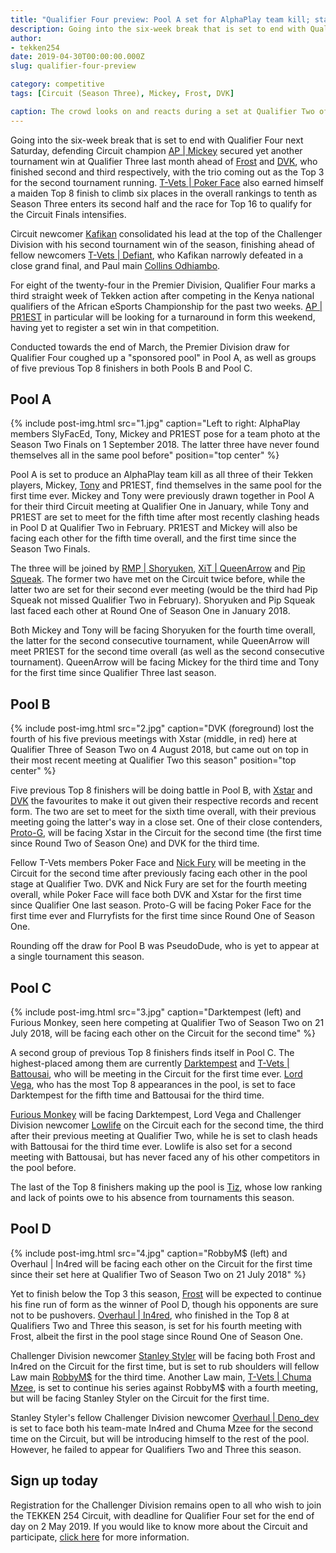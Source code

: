 ```yaml
---
title: "Qualifier Four preview: Pool A set for AlphaPlay team kill; stacked draws in Pools B and C"
description: Going into the six-week break that is set to end with Qualifier Four next Saturday, defending Circuit champion AP | Mickey secured yet another tournament win at Qualifier Three last month ahead of Frost and DVK, who finished second and third respectively.
author:
- tekken254
date: 2019-04-30T00:00:00.000Z
slug: qualifier-four-preview

category: competitive
tags: [Circuit (Season Three), Mickey, Frost, DVK]

caption: The crowd looks on and reacts during a set at Qualifier Two of the TEKKEN 254 Circuit this season on 23 February 2019
---
```

<p>Going into the six-week break that is set to end with Qualifier Four next Saturday, defending Circuit champion <a href="/circuit/tekken/profile.html?id=2907096" target="_blank">AP | Mickey</a> secured yet another tournament win at Qualifier Three last month ahead of <a href="/circuit/tekken/profile.html?id=4644523" target="_blank">Frost</a> and <a href="/circuit/tekken/profile.html?id=4092983" target="_blank">DVK</a>, who finished second and third respectively, with the trio coming out as the Top 3 for the second tournament running. <a href="/circuit/tekken/profile.html?id=4291033" target="_blank">T-Vets | Poker Face</a> also earned himself a maiden Top 8 finish to climb six places in the overall rankings to tenth as Season Three enters its second half and the race for Top 16 to qualify for the Circuit Finals intensifies.</p>
<p>Circuit newcomer <a href="/circuit/tekken/profile.html?id=9712294" target="_blank">Kafikan</a> consolidated his lead at the top of the Challenger Division with his second tournament win of the season, finishing ahead of fellow newcomers <a href="/circuit/tekken/profile.html?id=1049759" target="_blank">T-Vets | Defiant</a>, who Kafikan narrowly defeated in a close grand final, and Paul main <a href="/circuit/tekken/profile.html?id=6358951" target="_blank">Collins Odhiambo</a>.</p>
<p>For eight of the twenty-four in the Premier Division, Qualifier Four marks a third straight week of Tekken action after competing in the Kenya national qualifiers of the African eSports Championship for the past two weeks. <a href="/circuit/tekken/profile.html?id=8665351" target="_blank">AP | PR1EST</a> in particular will be looking for a turnaround in form this weekend, having yet to register a set win in that competition.</p>
<p>Conducted towards the end of March, the Premier Division draw for Qualifier Four coughed up a "sponsored pool" in Pool A, as well as groups of five previous Top 8 finishers in both Pools B and Pool C.</p>

<section>
    <h2 class="site-red uppercase">Pool A</h2>
    {% include post-img.html src="1.jpg" caption="Left to right: AlphaPlay members SlyFacEd, Tony, Mickey and PR1EST pose for a team photo at the Season Two Finals on 1 September 2018. The latter three have never found themselves all in the same pool before" position="top center" %}
    <p>Pool A is set to produce an AlphaPlay team kill as all three of their Tekken players, Mickey, <a href="/circuit/tekken/profile.html?id=2685183" target="_blank">Tony</a> and PR1EST, find themselves in the same pool for the first time ever. Mickey and Tony were previously drawn together in Pool A for their third Circuit meeting at Qualifier One in January, while Tony and PR1EST are set to meet for the fifth time after most recently clashing heads in Pool D at Qualifier Two in February. PR1EST and Mickey will also be facing each other for the fifth time overall, and the first time since the Season Two Finals.</p>
    <p>The three will be joined by <a href="/circuit/tekken/profile.html?id=1677506" target="_blank">RMP | Shoryuken</a>, <a href="/circuit/tekken/profile.html?id=4455946" target="_blank">XiT | QueenArrow</a> and <a href="/circuit/tekken/profile.html?id=5625849" target="_blank">Pip Squeak</a>. The former two have met on the Circuit twice before, while the latter two are set for their second ever meeting (would be the third had Pip Squeak not missed Qualifier Two in February). Shoryuken and Pip Squeak last faced each other at Round One of Season One in January 2018.</p>
    <p>Both Mickey and Tony will be facing Shoryuken for the fourth time overall, the latter for the second consecutive tournament, while QueenArrow will meet PR1EST for the second time overall (as well as the second consecutive tournament). QueenArrow will be facing Mickey for the third time and Tony for the first time since Qualifier Three last season.</p>
</section>

<section>
    <h2 class="site-red uppercase">Pool B</h2>
    {% include post-img.html src="2.jpg" caption="DVK (foreground) lost the fourth of his five previous meetings with Xstar (middle, in red) here at Qualifier Three of Season Two on 4 August 2018, but came out on top in their most recent meeting at Qualifier Two this season" position="top center" %}
    <p>Five previous Top 8 finishers will be doing battle in Pool B, with <a href="/circuit/tekken/profile.html?id=4183920" target="_blank">Xstar</a> and <a href="/circuit/tekken/profile.html?id=4092983" target="_blank">DVK</a> the favourites to make it out given their respective records and recent form. The two are set to meet for the sixth time overall, with their previous meeting going the latter's way in a close set. One of their close contenders, <a href="/circuit/tekken/profile.html?id=2447761" target="_blank">Proto-G</a>, will be facing Xstar in the Circuit for the second time (the first time since Round Two of Season One) and DVK for the third time.</p>
    <p>Fellow T-Vets members Poker Face and <a href="/circuit/tekken/profile.html?id=9970940" target="_blank">Nick Fury</a> will be meeting in the Circuit for the second time after previously facing each other in the pool stage at Qualifier Two. DVK and Nick Fury are set for the fourth meeting overall, while Poker Face will face both DVK and Xstar for the first time since Qualifier One last season. Proto-G will be facing Poker Face for the first time ever and Flurryfists for the first time since Round One of Season One.</p>
    <p>Rounding off the draw for Pool B was PseudoDude, who is yet to appear at a single tournament this season.</p>
</section>

<section>
    <h2 class="site-red uppercase">Pool C</h2>
    {% include post-img.html src="3.jpg" caption="Darktempest (left) and Furious Monkey, seen here competing at Qualifier Two of Season Two on 21 July 2018, will be facing each other on the Circuit for the second time" %}
    <p>A second group of previous Top 8 finishers finds itself in Pool C. The highest-placed among them are currently <a href="/circuit/tekken/profile.html?id=0749083" target="_blank">Darktempest</a> and <a href="/circuit/tekken/profile.html?id=0145831" target="_blank">T-Vets | Battousai</a>, who will be meeting in the Circuit for the first time ever. <a href="/circuit/tekken/profile.html?id=7167649" target="_blank">Lord Vega</a>, who has the most Top 8 appearances in the pool, is set to face Darktempest for the fifth time and Battousai for the third time.</p>
    <p><a href="/circuit/tekken/profile.html?id=3798058" target="_blank">Furious Monkey</a> will be facing Darktempest, Lord Vega and Challenger Division newcomer <a href="/circuit/tekken/profile.html?id=6265787" target="_blank">Lowlife</a> on the Circuit each for the second time, the third after their previous meeting at Qualifier Two, while he is set to clash heads with Battousai for the third time ever. Lowlife is also set for a second meeting with Battousai, but has never faced any of his other competitors in the pool before.</p>
    <p>The last of the Top 8 finishers making up the pool is <a href="/circuit/tekken/profile.html?id=4449622" target="_blank">Tiz</a>, whose low ranking and lack of points owe to his absence from tournaments this season.</p>
</section>

<section>
    <h2 class="site-red uppercase">Pool D</h2>
    {% include post-img.html src="4.jpg" caption="RobbyM$ (left) and Overhaul | In4red will be facing each other on the Circuit for the first time since their set here at Qualifier Two of Season Two on 21 July 2018" %}
    <p>Yet to finish below the Top 3 this season, <a href="/circuit/tekken/profile.html?id=4644523" target="_blank">Frost</a> will be expected to continue his fine run of form as the winner of Pool D, though his opponents are sure not to be pushovers. <a href="/circuit/tekken/profile.html?id=7900514" target="_blank">Overhaul | In4red</a>, who finished in the Top 8 at Qualifiers Two and Three this season, is set for his fourth meeting with Frost, albeit the first in the pool stage since Round One of Season One. </p>
    <p>Challenger Division newcomer <a href="/circuit/tekken/profile.html?id=1998890" target="_blank">Stanley Styler</a> will be facing both Frost and In4red on the Circuit for the first time, but is set to rub shoulders will fellow Law main <a href="/circuit/tekken/profile.html?id=9894033" target="_blank">RobbyM$</a> for the third time. Another Law main, <a href="/circuit/tekken/profile.html?id=4241790" target="_blank">T-Vets | Chuma Mzee</a>, is set to continue his series against RobbyM$ with a fourth meeting, but will be facing Stanley Styler on the Circuit for the first time.</p>
    <p>Stanley Styler's fellow Challenger Division newcomer <a href="/circuit/tekken/profile.html?id=2782272" target="_blank">Overhaul | Deno_dev</a> is set to face both his team-mate In4red and Chuma Mzee for the second time on the Circuit, but will be introducing himself to the rest of the pool. However, he failed to appear for Qualifiers Two and Three this season.</p>
</section>

<aside>
    <h2 class="site-red uppercase">Sign up today</h2>
    <p>Registration for the Challenger Division remains open to all who wish to join the TEKKEN 254 Circuit, with deadline for Qualifier Four set for the end of day on 2 May 2019. If you would like to know more about the Circuit and participate, <a href="/circuit" target="_blank">click here</a> for more information.</p>
</aside>